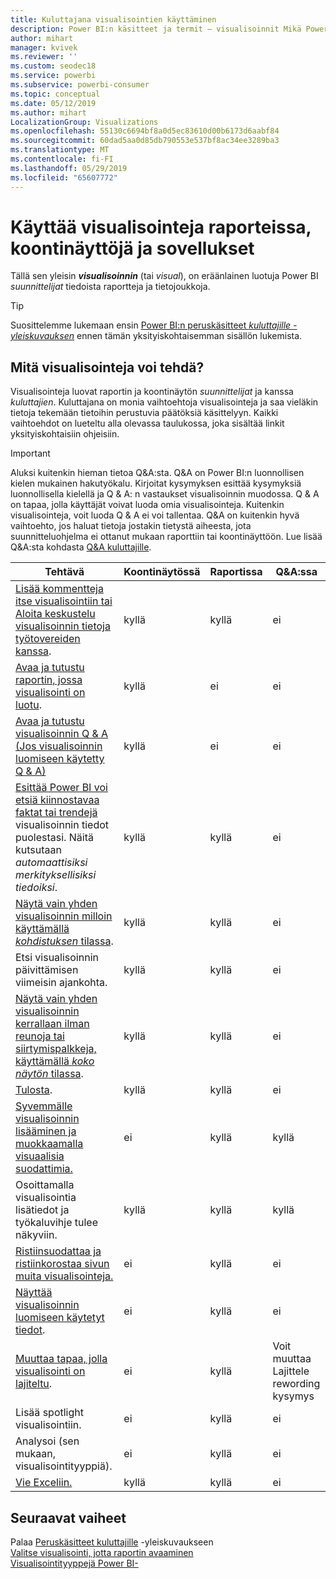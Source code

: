 ```yaml
---
title: Kuluttajana visualisointien käyttäminen
description: Power BI:n käsitteet ja termit – visualisoinnit Mikä Power BI:n visualisointi on?
author: mihart
manager: kvivek
ms.reviewer: ''
ms.custom: seodec18
ms.service: powerbi
ms.subservice: powerbi-consumer
ms.topic: conceptual
ms.date: 05/12/2019
ms.author: mihart
LocalizationGroup: Visualizations
ms.openlocfilehash: 55130c6694bf8a0d5ec83610d00b6173d6aabf84
ms.sourcegitcommit: 60dad5aa0d85db790553e537bf8ac34ee3289ba3
ms.translationtype: MT
ms.contentlocale: fi-FI
ms.lasthandoff: 05/29/2019
ms.locfileid: "65607772"
---
```

# <a name="interact-with-visuals-in-reports-dashboards-and-apps"></a>Käyttää visualisointeja raporteissa, koontinäyttöjä ja sovellukset

Tällä sen yleisin ***visualisoinnin*** (tai *visual*), on eräänlainen luotuja Power BI *suunnittelijat* tiedoista raportteja ja tietojoukkoja. 

> [!TIP]
> Suosittelemme lukemaan ensin [Power BI:n peruskäsitteet *kuluttajille -yleiskuvauksen*](end-user-basic-concepts.md) ennen tämän yksityiskohtaisemman sisällön lukemista.

## <a name="what-can-i-do-with-visuals"></a>Mitä visualisointeja voi tehdä?

Visualisointeja luovat raportin ja koontinäytön *suunnittelijat* ja kanssa *kuluttajien*. Kuluttajana on monia vaihtoehtoja visualisointeja ja saa vieläkin tietoja tekemään tietoihin perustuvia päätöksiä käsittelyyn. Kaikki vaihtoehdot on lueteltu alla olevassa taulukossa, joka sisältää linkit yksityiskohtaisiin ohjeisiin.

> [!IMPORTANT]
> Aluksi kuitenkin hieman tietoa Q&A:sta. Q&A on Power BI:n luonnollisen kielen mukainen hakutyökalu. Kirjoitat kysymyksen esittää kysymyksiä luonnollisella kielellä ja Q & A: n vastaukset visualisoinnin muodossa. Q & A on tapaa, jolla käyttäjät voivat luoda omia visualisointeja. Kuitenkin visualisointeja, voit luoda Q & A ei voi tallentaa. Q&A on kuitenkin hyvä vaihtoehto, jos haluat tietoja jostakin tietystä aiheesta, jota suunnitteluohjelma ei ottanut mukaan raporttiin tai koontinäyttöön. Lue lisää Q&A:sta kohdasta [Q&A kuluttajille](end-user-q-and-a.md).



|Tehtävä  |Koontinäytössä  |Raportissa  | Q&A:ssa
|---------|---------|---------|--------|
|[Lisää kommentteja itse visualisointiin tai Aloita keskustelu visualisoinnin tietoja työtovereiden kanssa](end-user-comment.md).     |  kyllä       |   kyllä      |  ei  |
|[Avaa ja tutustu raportin, jossa visualisointi on luotu](end-user-tiles.md).     |    kyllä     |   ei      |  ei |
|[Avaa ja tutustu visualisoinnin Q & A (Jos visualisoinnin luomiseen käytetty Q & A)](end-user-q-and-a.md)     |   kyllä      |   ei      |  ei  |
|[Esittää Power BI voi etsiä kiinnostavaa faktat tai trendejä](end-user-insights.md) visualisoinnin tiedot puolestasi.  Näitä kutsutaan *automaattisiksi merkityksellisiksi tiedoiksi*.     |    kyllä     |   kyllä      | ei   |
|[Näytä vain yhden visualisoinnin milloin käyttämällä *kohdistuksen* tilassa](end-user-focus.md).     | kyllä        |   kyllä      | ei  |
|Etsi visualisoinnin päivittämisen viimeisin ajankohta.     |  kyllä       |    kyllä     | ei  |
|[Näytä vain yhden visualisoinnin kerrallaan ilman reunoja tai siirtymispalkkeja, käyttämällä *koko näytön* tilassa](end-user-focus.md).     |   kyllä      |  kyllä       | ei  |
|[Tulosta](end-user-print.md).     |  kyllä       |   kyllä      | ei  |
|[Syvemmälle visualisoinnin lisääminen ja muokkaamalla visuaalisia suodattimia.](end-user-report-filter.md)     |    ei     |   kyllä      | kyllä  |
|Osoittamalla visualisointia lisätiedot ja työkaluvihje tulee näkyviin.     |    kyllä     |   kyllä      | kyllä  |
|[Ristiinsuodattaa ja ristiinkorostaa sivun muita visualisointeja.](end-user-interactions.md)    |   ei      |   kyllä      | ei  |
|[Näyttää visualisoinnin luomiseen käytetyt tiedot](end-user-show-data.md).     |  ei       |   kyllä      | ei  |
| [Muuttaa tapaa, jolla visualisointi on lajiteltu](end-user-search-sort.md). | ei  | kyllä  | Voit muuttaa Lajittele rewording kysymys  |
| Lisää spotlight visualisointiin. | ei  | kyllä  |  ei |
| Analysoi (sen mukaan, visualisointityyppiä). | ei  | kyllä  | ei  |
| [Vie Exceliin.](end-user-export.md) | kyllä | kyllä | ei|

## <a name="next-steps"></a>Seuraavat vaiheet
Palaa [Peruskäsitteet kuluttajille](end-user-basic-concepts.md)   -yleiskuvaukseen  
[Valitse visualisointi, jotta raportin avaaminen](end-user-report-open.md)    
[Visualisointityyppejä Power BI-](end-user-visual-type.md)